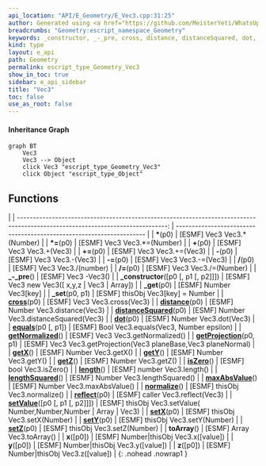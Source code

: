```yaml
---
api_location: "API/E_Geometry/E_Vec3.cpp:31:25"
author: Generated using <a href="https://github.com/MeisterYeti/WhatsUpDoc">WhatsUpDoc</a>
breadcrumbs: "Geometry:escript_namespace_Geometry"
keywords: _constructor, _-_pre, cross, distance, distanceSquared, dot, equals, getNormalized, getProjection, getX, getY, getZ, isZero, length, lengthSquared, maxAbsValue, normalize, reflect, setValue, setX, setY, setZ, toArray, x, y, z, _get, _set
kind: type
layout: e_api
path: Geometry
permalink: escript_type_Geometry_Vec3
show_in_toc: true
sidebar: e_api_sidebar
title: "Vec3"
toc: false
use_as_root: false
---
```


#### Inheritance Graph

```mermaid
graph BT
	Vec3
	Vec3 --> Object
	click Vec3 "escript_type_Geometry_Vec3"
	click Object "escript_type_Object"
```

## Functions

|
| -----------------------------------------------------------------------------------------------------------------------------: | -------------------------------------------------------------------- | 
| **\***(p0)                                                                                                                     | [ESMF] Vec3 Vec3.\*(Number)                                          | 
| **\*=**(p0)                                                                                                                    | [ESMF] Vec3 Vec3.\*=(Number)                                         | 
| **+**(p0)                                                                                                                      | [ESMF] Vec3 Vec3.+(Vec3)                                             | 
| **+=**(p0)                                                                                                                     | [ESMF] Vec3 Vec3.+=(Vec3)                                            | 
| **-**(p0)                                                                                                                      | [ESMF] Vec3 Vec3.-(Vec3)                                             | 
| **-=**(p0)                                                                                                                     | [ESMF] Vec3 Vec3.-=(Vec3)                                            | 
| **/**(p0)                                                                                                                      | [ESMF] Vec3 Vec3./(number)                                           | 
| **/=**(p0)                                                                                                                     | [ESMF] Vec3 Vec3./=(Number)                                          | 
| **_-_pre**()                                                                                                                   | [ESMF] Vec3 -Vec3()                                                  | 
| **_constructor**([p0 [, p1 [, p2]]])                                                                                           | [ESMF] Vec3 new Vec3([ x,y,z \| Vec3 \| Array])                      | 
| **_get**(p0)                                                                                                                   | [ESMF] Number Vec3[key]                                              | 
| **_set**(p0, p1)                                                                                                               | [ESMF] thisObj Vec3[key] = Number                                    | 
| **[cross](classGeometry_1_1%5F%5FVec3#classGeometry_1_1%5F%5FVec3_1a9e8194cc941f561ab60686761a7dd177)**(p0)                    | [ESMF] Vec3 Vec3.cross(Vec3)                                         | 
| **[distance](classGeometry_1_1%5F%5FVec3#classGeometry_1_1%5F%5FVec3_1a766bdc4f9ec41ffcf900759123874332)**(p0)                 | [ESMF] Number Vec3.distance(Vec3)                                    | 
| **[distanceSquared](classGeometry_1_1%5F%5FVec3#classGeometry_1_1%5F%5FVec3_1a80a3fd84ef96c24dd492e6b81db2f459)**(p0)          | [ESMF] Number Vec3.distanceSquared(Vec3)                             | 
| **[dot](classGeometry_1_1%5F%5FVec3#classGeometry_1_1%5F%5FVec3_1a123bfe11cf3701816f0df066e796f280)**(p0)                      | [ESMF] Number Vec3.dot(Vec3)                                         | 
| **[equals](classGeometry_1_1%5F%5FVec3#classGeometry_1_1%5F%5FVec3_1a4d6df8d13762e737c0b561c0480dbd9a)**(p0 [, p1])            | [ESMF] Bool Vec3.equals(Vec3, Number epsilon)                        | 
| **[getNormalized](classGeometry_1_1%5F%5FVec3#classGeometry_1_1%5F%5FVec3_1a87ac6b6022a8b7980faa7bc3798942e8)**()              | [ESMF] Vec3 Vec3.getNormalized()                                     | 
| **[getProjection](classGeometry_1_1%5F%5FVec3#classGeometry_1_1%5F%5FVec3_1a9b2a95382a20e019a289ed20bac89385)**(p0, p1)        | [ESMF] Vec3 Vec3.getProjection(Vec3 planeBase,Vec3 planeNormal)      | 
| **[getX](classGeometry_1_1%5F%5FVec3#classGeometry_1_1%5F%5FVec3_1a17d52bc14ae486fcb86e9e3567dc55bd)**()                       | [ESMF] Number Vec3.getX()                                            | 
| **[getY](classGeometry_1_1%5F%5FVec3#classGeometry_1_1%5F%5FVec3_1a2254652ba0e0390d9e9c0cd7a05bd76a)**()                       | [ESMF] Number Vec3.getY()                                            | 
| **[getZ](classGeometry_1_1%5F%5FVec3#classGeometry_1_1%5F%5FVec3_1afab53f9f1d78df42c8410d6ef93650cd)**()                       | [ESMF] Number Vec3.getZ()                                            | 
| **[isZero](classGeometry_1_1%5F%5FVec3#classGeometry_1_1%5F%5FVec3_1ab5f4be9b9f88029e72a9b0f8a8d21f19)**()                     | [ESMF] bool Vec3.isZero()                                            | 
| **[length](classGeometry_1_1%5F%5FVec3#classGeometry_1_1%5F%5FVec3_1a9fdb6568fd1ee41d5b90b562c8b2eeab)**()                     | [ESMF] number Vec3.length()                                          | 
| **[lengthSquared](classGeometry_1_1%5F%5FVec3#classGeometry_1_1%5F%5FVec3_1a719baef8a20dc57e1665534700437e9a)**()              | [ESMF] Number Vec3.lengthSquared()                                   | 
| **[maxAbsValue](classGeometry_1_1%5F%5FVec3#classGeometry_1_1%5F%5FVec3_1ae71fec303aa1299d8aed2741deb59e87)**()                | [ESMF] Number Vec3.maxAbsValue()                                     | 
| **[normalize](classGeometry_1_1%5F%5FVec3#classGeometry_1_1%5F%5FVec3_1a07b3180399090b08c4bfd0f719315aea)**()                  | [ESMF] thisObj Vec3.normalize()                                      | 
| **[reflect](classGeometry_1_1%5F%5FVec3#classGeometry_1_1%5F%5FVec3_1a9507a09bf8bd030e85eb31b24b0d7759)**(p0)                  | [ESMF] caller Vec3.reflect(Vec3)                                     | 
| **[setValue](classGeometry_1_1%5F%5FVec3#classGeometry_1_1%5F%5FVec3_1a6fd01a5dc39eba095a7edda7c3841a5e)**([p0 [, p1 [, p2]]]) | [ESMF] thisObj Vec3.setValue( Number,Number,Number \| Array \| Vec3) | 
| **[setX](classGeometry_1_1%5F%5FVec3#classGeometry_1_1%5F%5FVec3_1a7c2ae9002982db2ebd71c91e418b89c6)**(p0)                     | [ESMF] thisObj Vec3.setX(Number)                                     | 
| **[setY](classGeometry_1_1%5F%5FVec3#classGeometry_1_1%5F%5FVec3_1ad14e3255df0af54be357108e28d6d37e)**(p0)                     | [ESMF] thisObj Vec3.setY(Number)                                     | 
| **[setZ](classGeometry_1_1%5F%5FVec3#classGeometry_1_1%5F%5FVec3_1a0a6c0195c140af29b8be294bcc308a6d)**(p0)                     | [ESMF] thisObj Vec3.setZ(Number)                                     | 
| **toArray**()                                                                                                                  | [ESMF] Array Vec3.toArray()                                          | 
| **x**([p0])                                                                                                                    | [ESMF] Number\|thisObj Vec3.x([value])                               | 
| **y**([p0])                                                                                                                    | [ESMF] Number\|thisObj Vec3.y([value])                               | 
| **z**([p0])                                                                                                                    | [ESMF] Number\|thisObj Vec3.z([value])                               | 
{: .nohead .nowrap1 }

